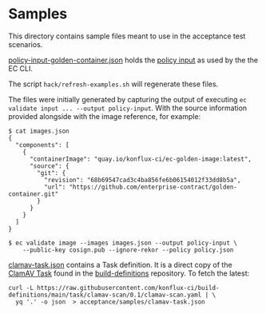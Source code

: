 # Samples

This directory contains sample files meant to use in the acceptance test scenarios.

[policy-input-golden-container.json](./policy-input-golden-container.json) holds the
[policy input](https://conforma.dev/docs/ec-cli/policy_input.html) as used by the
the EC CLI.

The script `hack/refresh-examples.sh` will regenerate these files.

The files were initially generated by capturing the output of executing `ec validate input ... --output policy-input`.
With the source information provided alongside with the image reference, for example:

```text
$ cat images.json
{
  "components": [
    {
      "containerImage": "quay.io/konflux-ci/ec-golden-image:latest",
      "source": {
        "git": {
          "revision": "68b69547cad3c4ba856fe6b06154012f33dd8b5a",
          "url": "https://github.com/enterprise-contract/golden-container.git"
        }
      }
    }
  ]
}

$ ec validate image --images images.json --output policy-input \
    --public-key cosign.pub --ignore-rekor --policy policy.json
```

[clamav-task.json](./clamav-task.json) contains a Task definition. It is a direct copy of the
[ClamAV Task](https://github.com/konflux-ci/build-definitions/tree/main/task/clamav-scan)
found in the
[build-definitions](https://github.com/konflux-ci/build-definitions) repository. To fetch the
latest:

```text
curl -L https://raw.githubusercontent.com/konflux-ci/build-definitions/main/task/clamav-scan/0.1/clamav-scan.yaml | \
  yq '.' -o json  > acceptance/samples/clamav-task.json
```
